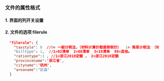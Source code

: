 ### 文件的属性格式
#### 1. 界面的列开关设置
#### 2. 文件的选项 filerule
``` json
  "filerule": {
    "taxstyle": 0  //0= 一般计税法，（材料计算价都是除税价）  1= 简易计税法 （材料计算价都是含税价）
    "billtype": 1,  //1=03清单  2=08清单  3=19清单  99=其他。
    "rationtype":1 , //1=浙江2010定额 ， 2=浙江2018定额
    "provincename":'浙江省',
    "cityname":'杭州',
    "areaname":"区县"
  }
   
 ```
